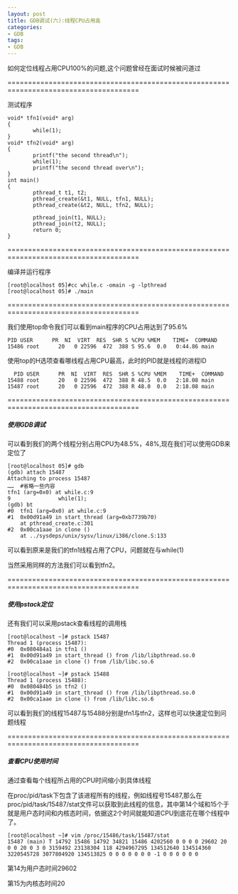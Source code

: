 ```yaml
---
layout: post
title: GDB调试(六):线程CPU占用高
categories:
- GDB
tags:
- GDB
---
```


如何定位线程占用CPU100%的问题,这个问题曾经在面试时候被问道过

======================================================================================

测试程序

    
    void* tfn1(void* arg)
    {
            while(1);
    }
    void* tfn2(void* arg)
    {
            printf("the second thread\n");
            while(1);
            printf("the second thread over\n");
    }
    int main()
    {
            pthread_t t1, t2;
            pthread_create(&t1, NULL, tfn1, NULL);
            pthread_create(&t2, NULL, tfn2, NULL);
    
            pthread_join(t1, NULL);
            pthread_join(t2, NULL);
            return 0;
    }


======================================================================================

编译并运行程序

    
    [root@localhost 05]#cc while.c -omain -g -lpthread
    [root@localhost 05]# ./main


======================================================================================

我们使用top命令我们可以看到main程序的CPU占用达到了95.6%

    
    PID USER      PR  NI  VIRT  RES  SHR S %CPU %MEM    TIME+  COMMAND
    15486 root      20   0 22596  472  388 S 95.6  0.0   0:44.86 main


使用top的H选项查看哪线程占用CPU最高，此时的PID就是线程的进程ID

    
      PID USER      PR  NI  VIRT  RES  SHR S %CPU %MEM    TIME+  COMMAND
    15488 root      20   0 22596  472  388 R 48.5  0.0   2:18.08 main
    15487 root      20   0 22596  472  388 R 48.0  0.0   2:18.08 main


======================================================================================

##### 使用GDB调试

可以看到我们的两个线程分别占用CPU为48.5%，48%,现在我们可以使用GDB来定位了

    
    [root@localhost 05]# gdb 
    (gdb) attach 15487
    Attaching to process 15487
    ……	#省略一些内容
    tfn1 (arg=0x0) at while.c:9
    9               while(1);
    (gdb) bt
    #0  tfn1 (arg=0x0) at while.c:9
    #1  0x00d91a49 in start_thread (arg=0xb7739b70)
        at pthread_create.c:301
    #2  0x00ca1aae in clone ()
        at ../sysdeps/unix/sysv/linux/i386/clone.S:133


可以看到原来是我们的tfn1线程占用了CPU，问题就在与while(1)

当然采用同样的方法我们可以看到tfn2。

======================================================================================

##### 使用pstack定位

还有我们可以采用pstack查看线程的调用栈

    
    [root@localhost ~]# pstack 15487
    Thread 1 (process 15487):
    #0  0x080484a1 in tfn1 ()
    #1  0x00d91a49 in start_thread () from /lib/libpthread.so.0
    #2  0x00ca1aae in clone () from /lib/libc.so.6
    
    [root@localhost ~]# pstack 15488
    Thread 1 (process 15488):
    #0  0x080484b5 in tfn2 ()
    #1  0x00d91a49 in start_thread () from /lib/libpthread.so.0
    #2  0x00ca1aae in clone () from /lib/libc.so.6


可以看到我们的线程15487与15488分别是tfn1与tfn2，这样也可以快速定位到问题线程


======================================================================================
##### 查看CPU使用时间

通过查看每个线程所占用的CPU时间缩小到具体线程

在proc/pid/task下包含了该进程所有的线程，例如线程号15487,那么在proc/pid/task/15487/stat文件可以获取到此线程的信息，其中第14个域和15个于就是用户态时间和内核态时间，依据这2个时间就能知道CPU到底花在哪个线程中了。

    
    [root@localhost ~]# vim /proc/15486/task/15487/stat
    15487 (main) T 14792 15486 14792 34821 15486 4202560 0 0 0 0 29602 20 0 0 20 0 3 0 3159492 23138304 118 4294967295 134512640 134514360 3220545728 3077804920 134513825 0 0 0 0 0 0 0 -1 0 0 0 0 0 0


第14为用户态时间29602

第15为内核态时间20
